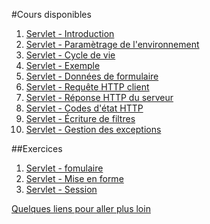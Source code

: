 #Cours disponibles

1. [Servlet - Introduction](chapitre1.html)
2. [Servlet - Paramètrage de l'environnement](chapitre2.html)
3. [Servlet - Cycle de vie](chapitre3.html)
4. [Servlet - Exemple](chapitre4.html)
5. [Servlet - Données de formulaire](chapitre5.html)
6. [Servlet - Requête HTTP client](chapitre6.html)
7. [Servlet - Réponse HTTP du serveur](chapitre7.html)
8. [Servlet - Codes d'état HTTP](chapitre8.html)
9. [Servlet - Écriture de filtres](chapitre9.html)
10. [Servlet - Gestion des exceptions](chapitre10.html)



##Exercices

1. [Servlet - fomulaire](exercice1.html)
2. [Servlet - Mise en forme](exercice2.html)
3. [Servlet - Session](exercice3.html)


<div style="display:none">
2. Servlet - JDBC
2. Servlet - token
3. Servlet - Jquery
4. Servlet - 
</div>

[Quelques liens pour aller plus loin](annexes.html)

